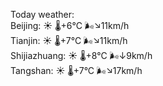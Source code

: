 Today weather:  
Beijing: ☀️   🌡️+6°C 🌬️↘11km/h  
Tianjin: ☀️   🌡️+7°C 🌬️↘11km/h  
Shijiazhuang: ☀️   🌡️+8°C 🌬️↓9km/h  
Tangshan: ☀️   🌡️+7°C 🌬️↘17km/h  
